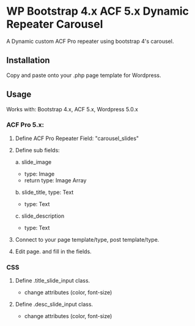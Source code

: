 # WP Bootstrap 4.x ACF 5.x Dynamic Repeater Carousel
A Dynamic custom ACF Pro repeater using bootstrap 4's carousel. 

## Installation
Copy and paste onto your .php page template for Wordpress.

## Usage
Works with: Bootstrap 4.x, ACF 5.x, Wordpress 5.0.x

### ACF Pro 5.x:
1. Define ACF Pro Repeater Field: "carousel_slides"
2. Define sub fields:

    a. slide_image
      - type: Image
      - return type: Image Array
      
    b. slide_title, type: Text
      - type: Text
      
    c. slide_description
      - type: Text
      
3. Connect to your page template/type, post template/type.
4. Edit page. and fill in the fields.

### CSS
1. Define .title_slide_input class.
      - change attributes (color, font-size)
  
2. Define .desc_slide_input class.
      - change attributes (color, font-size)
